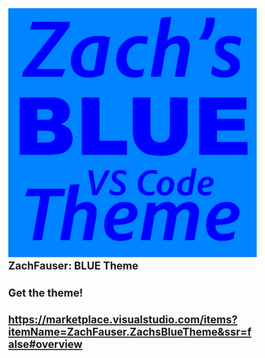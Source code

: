 
![alt text](https://github.com/Zfauser/Zachs-BLUE-vs-code/raw/main/icon.png)
ZachFauser: BLUE Theme
-
Get the theme! 
-
https://marketplace.visualstudio.com/items?itemName=ZachFauser.ZachsBlueTheme&ssr=false#overview
-

